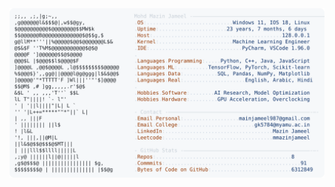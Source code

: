 <picture>
  <source srcset="https://raw.githubusercontent.com/mmazinjameel/mmazinjameel/main/dark_mode.svg?v=1749679801" media="(prefers-color-scheme: dark)">
  <img src="https://raw.githubusercontent.com/mmazinjameel/mmazinjameel/main/light_mode.svg?v=1749679801">
</picture>
